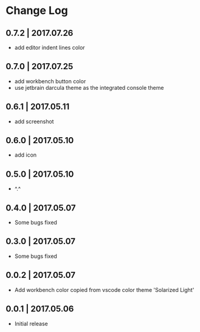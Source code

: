# Change Log

## 0.7.2 | 2017.07.26
- add editor indent lines color

## 0.7.0 | 2017.07.25
- add workbench button color
- use jetbrain darcula theme as the integrated console theme 

## 0.6.1 | 2017.05.11
- add screenshot

## 0.6.0 | 2017.05.10
- add icon

## 0.5.0 | 2017.05.10
- ^.^

## 0.4.0 | 2017.05.07
- Some bugs fixed

## 0.3.0 | 2017.05.07
- Some bugs fixed

## 0.0.2 | 2017.05.07
- Add workbench color copied from vscode color theme 'Solarized Light'

## 0.0.1 | 2017.05.06
- Initial release
